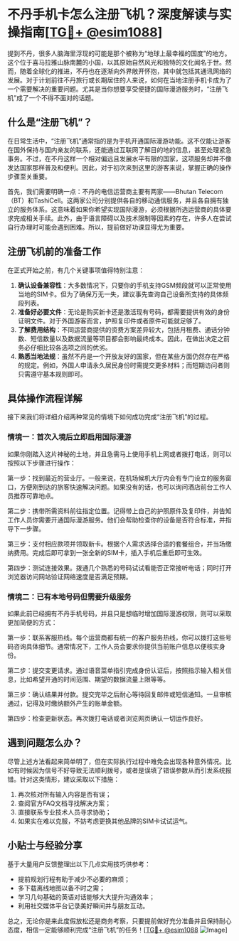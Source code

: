 # 不丹手机卡怎么注册飞机？深度解读与实操指南[[TG💪+ @esim1088](https://t.me/s/esim1088)]

提到不丹，很多人脑海里浮现的可能是那个被称为“地球上最幸福的国度”的地方。这个位于喜马拉雅山脉南麓的小国，以其原始自然风光和独特的文化闻名于世。然而，随着全球化的推进，不丹也在逐渐向外界敞开怀抱，其中就包括其通讯网络的发展。对于计划前往不丹旅行或长期居住的人来说，如何在当地注册手机卡成为了一个需要解决的重要问题。尤其是当你想要享受便捷的国际漫游服务时，“注册飞机”成了一个不得不面对的话题。

## 什么是“注册飞机”？

在日常生活中，“注册飞机”通常指的是为手机开通国际漫游功能。这不仅能让游客在国外保持与国内亲友的联系，还能通过互联网了解目的地的信息，甚至处理紧急事务。不过，在不丹这样一个相对偏远且发展水平有限的国家，这项服务却并不像发达国家那样普及和便利。因此，对于初次来到这里的游客来说，掌握正确的操作步骤至关重要。

首先，我们需要明确一点：不丹的电信运营商主要有两家——Bhutan Telecom（BT）和TashiCell。这两家公司分别提供各自的移动通信服务，并且各自拥有独立的服务体系。这意味着如果你希望实现国际漫游，必须根据所选运营商的具体要求完成相关手续。此外，由于语言障碍以及技术限制等因素的存在，许多人在尝试自行办理时可能会遇到困难。所以，提前做好功课显得尤为重要。

## 注册飞机前的准备工作

在正式开始之前，有几个关键事项值得特别注意：

1. **确认设备兼容性**：大多数情况下，只要你的手机支持GSM频段就可以正常使用当地的SIM卡。但为了确保万无一失，建议事先查询自己设备所支持的具体频段列表。
2. **准备好必要文件**：无论是购买新卡还是激活现有号码，都需要提供有效的身份证明文件。对于外国游客而言，护照复印件或者原件可能就足够了。
3. **了解费用结构**：不同运营商提供的资费方案差异较大，包括月租费、通话分钟数、短信数量以及数据流量等项目都会影响最终成本。因此，在做出决定之前务必仔细比较各选项之间的优劣。
4. **熟悉当地法规**：虽然不丹是一个开放友好的国家，但在某些方面仍然存在严格的规定。例如，外国人申请永久居民身份时需提交更多材料；而短期访问者则只需遵守基本规则即可。

## 具体操作流程详解

接下来我们将详细介绍两种常见的情境下如何成功完成“注册飞机”的过程。

### 情境一：首次入境后立即启用国际漫游

如果你刚踏入这片神秘的土地，并且急需马上使用手机上网或者拨打电话，则可以按照以下步骤进行操作：

第一步：找到最近的营业厅。一般来说，在机场候机大厅内会有专门设立的服务窗口，方便刚到达的旅客快速解决问题。如果没有的话，也可以询问酒店前台工作人员推荐可靠地点。

第二步：携带所需资料前往指定位置。记得带上自己的护照原件及复印件，并告知工作人员你需要开通国际漫游服务。他们会帮助检查你的设备是否符合标准，并指导下一步骤。

第三步：支付相应款项并领取新卡。根据个人需求选择合适的套餐组合，并当场缴纳费用。完成后即可拿到一张全新的SIM卡，插入手机后重启即可生效。

第四步：测试连接效果。拨通几个熟悉的号码试试看能否正常接听电话；同时打开浏览器访问网站验证网络速度是否满足预期。

### 情境二：已有本地号码但需要升级服务

如果此前已经拥有不丹手机号码，并且只是想临时增加国际漫游权限，则可以采取更加简便的方式：

第一步：联系客服热线。每个运营商都有统一的客户服务热线，你可以拨打这些号码咨询具体细节。通常情况下，工作人员会要求你提供当前账户信息以便核实身份。

第二步：提交变更请求。通过语音菜单指引完成身份认证后，按照指示输入相关信息，比如希望开通的时间范围、期望的数据流量上限等等。

第三步：确认结果并付款。提交完毕之后耐心等待回复邮件或短信通知。一旦审核通过，记得及时缴纳额外产生的账单金额。

第四步：检查更新状态。再次拨打电话或者浏览网页确认一切运作良好。

## 遇到问题怎么办？

尽管上述方法看起来简单明了，但在实际执行过程中难免会出现各种意外情况。比如有时候因为信号不好导致无法顺利拨号，或者是误填了错误参数从而引发系统报错。针对这类情形，建议采取以下措施：

1. 再次核对所有输入内容是否有误；
2. 查阅官方FAQ文档寻找解决方案；
3. 直接联系专业技术人员寻求协助；
4. 如果实在难以克服，不妨考虑更换其他品牌的SIM卡试试运气。

## 小贴士与经验分享

基于大量用户反馈整理出以下几点实用技巧供参考：

- 提前规划行程有助于减少不必要的麻烦；
- 多下载离线地图以备不时之需；
- 学习几句基础的英语对话能够大大提升沟通效率；
- 利用社交媒体平台记录美好瞬间并与朋友互动。

总之，无论你是来此度假放松还是商务考察，只要提前做好充分准备并且保持耐心态度，相信一定能够顺利完成“注册飞机”的任务！[[TG💪+ @esim1088](https://t.me/s/esim1088) ![Image](https://i.postimg.cc/4NQfJmqS/Snipaste-2025-05-13-00-14-12.png)]